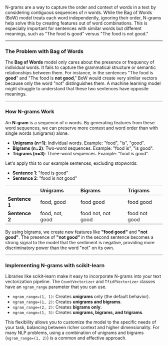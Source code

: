 N-grams are a way to capture the order and context of words in a text by considering contiguous sequences of $n$ words. While the Bag of Words (BoW) model treats each word independently, ignoring their order, N-grams help solve this by creating features out of word combinations. This is especially important for sentences with similar words but different meanings, such as "The food is good" versus "The food is not good."

---

### The Problem with Bag of Words

The **Bag of Words** model only cares about the presence or frequency of individual words. It fails to capture the grammatical structure or semantic relationships between them. For instance, in the sentences "The food is **good**" and "The food is **not good**," BoW would create very similar vectors because only the word "not" distinguishes them. A machine learning model might struggle to understand that these two sentences have opposite meanings.

---

### How N-grams Work

An **N-gram** is a sequence of $n$ words. By generating features from these word sequences, we can preserve more context and word order than with single words (unigrams) alone.

- **Unigrams (n=1)**: Individual words. Example: "food", "is", "good".
- **Bigrams (n=2)**: Two-word sequences. Example: "food is", "is good".
- **Trigrams (n=3)**: Three-word sequences. Example: "food is good".

Let's apply this to our example sentences, excluding stopwords:

- **Sentence 1**: "food is good"
- **Sentence 2**: "food is not good"

|                | **Unigrams**    | **Bigrams**        | **Trigrams**  |
| :------------- | :-------------- | :----------------- | :------------ |
| **Sentence 1** | food, good      | food good          | food good     |
| **Sentence 2** | food, not, good | food not, not good | food not good |

By using bigrams, we create new features like **"food good"** and **"not good"**. The presence of **"not good"** in the second sentence becomes a strong signal to the model that the sentiment is negative, providing more discriminatory power than the word "not" on its own.

---

### Implementing N-grams with scikit-learn

Libraries like scikit-learn make it easy to incorporate N-grams into your text vectorization pipeline. The `CountVectorizer` and `TfidfVectorizer` classes have an `ngram_range` parameter that you can use.

- `ngram_range=(1, 1)`: Creates **unigrams** only (the default behavior).
- `ngram_range=(1, 2)`: Creates **unigrams and bigrams**.
- `ngram_range=(2, 2)`: Creates **bigrams only**.
- `ngram_range=(1, 3)`: Creates **unigrams, bigrams, and trigrams**.

This flexibility allows you to customize the model to the specific needs of your task, balancing between richer context and higher dimensionality. For many NLP problems, using a combination of unigrams and bigrams (`ngram_range=(1, 2)`) is a common and effective approach.
